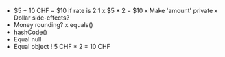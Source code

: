
* $5 + 10 CHF = $10 if rate is 2:1
x $5 * 2 = $10
x Make 'amount' private
x Dollar side-effects?
* Money rounding?
x equals()
* hashCode()
* Equal null
* Equal object
! 5 CHF * 2 = 10 CHF

